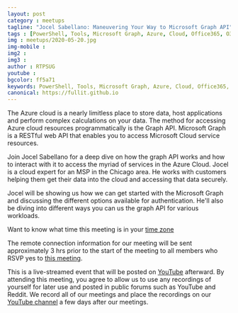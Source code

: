```yaml
---
layout: post
category : meetups
tagline: "Jocel Sabellano: Maneuvering Your Way to Microsoft Graph API"
tags : [PowerShell, Tools, Microsoft Graph, Azure, Cloud, Office365, O365, AzureAD, APIs]
img : meetups/2020-05-20.jpg
img-mobile : 
img2 : 
img3 : 
author : RTPSUG
youtube : 
bgcolor: ff5a71
keywords: PowerShell, Tools, Microsoft Graph, Azure, Cloud, Office365, O365, AzureAD, APIs
canonical: https://fullit.github.io
---
```


The Azure cloud is a nearly limitless place to store data, host applications and perform complex calculations on your data. The method for accessing Azure cloud resources programmatically is the Graph API. Microsoft Graph is a RESTful web API that enables you to access Microsoft Cloud service resources.

<!--more-->

Join Jocel Sabellano for a deep dive on how the graph API works and how to interact with it to access the myriad of services in the Azure Cloud. Jocel is a cloud expert for an MSP in the Chicago area. He works with customers helping them get their data into the cloud and accessing that data securely.

Jocel will be showing us how we can get started with the Microsoft Graph and discussing the different options available for authentication. He'll also be diving into different ways you can us the graph API for various workloads.

Want to know what time this meeting is in your [time zone](https://everytimezone.com/s/24ccb3e8)

The remote connection information for our meeting will be sent approximately 3 hrs prior to the start of the meeting to all members who RSVP yes to [this meeting](https://www.meetup.com/Research-Triangle-PowerShell-Users-Group/events/269944839/).

This is a live-streamed event that will be posted on [YouTube](https://youtube.com/rtspug/) afterward. By attending this meeting, you agree to allow us to use any recordings of yourself for later use and posted in public forums such as YouTube and Reddit. We record all of our meetings and place the recordings on our [YouTube channel](https://youtube.com/rtspug/) a few days after our meetings.
